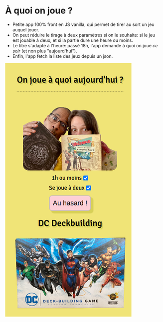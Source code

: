 # À quoi on joue ?
* Petite app 100% front en JS vanilla, qui permet de tirer au sort un jeu auquel jouer.
* On peut réduire le tirage à deux paramètres si on le souhaite: si le jeu est jouable à deux, et si la partie dure une heure ou moins.
* Le titre s'adapte à l'heure: passé 18h, l'app demande à quoi on joue *ce soir* (et non plus "aujourd'hui").
* Enfin, l'app fetch la liste des jeux depuis un json.

![alt capture](data/CaptureAppJeux.PNG)